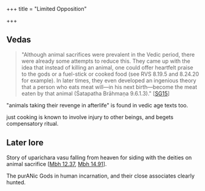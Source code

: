 +++
title = "Limited Opposition"

+++

## Vedas
> "Although animal sacrifices were prevalent in the Vedic period, there were already some attempts to reduce this. They came up with the idea that instead of killing an animal, one could offer heartfelt praise to the gods or a fuel-stick or cooked food (see RVS 8.19.5 and 8.24.20 for example). In later times, they even developed an ingenious theory that a person who eats meat will—in his next birth—become the meat eaten by that animal (Śatapatha Brāhmaṇa 9.6.1.3)." \[[SG15](http://indiafacts.org/the-hindu-view-on-food-and-drink/)\]

"animals taking their revenge in afterlife" is found in vedic age texts too. 

just cooking is known to involve injury to other beings, and begets compensatory ritual. 


## Later lore
Story of uparichara vasu falling from heaven for siding with the deities on animal sacrifice \[[Mbh 12.37](http://www.sacred-texts.com/hin/m12/m12c037.htm), [Mbh 14.91](http://www.sacred-texts.com/hin/m14/m14091.htm)\].

The purANic Gods in human incarnation, and their close associates clearly hunted.